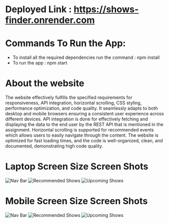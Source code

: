 # Deployed Link : https://shows-finder.onrender.com

# Commands To Run the App:
 - To install all the required dependencies run the command : npm install
 - To run the app : npm start

# About the website

The website effectively fulfills the specified requirements for responsiveness, API integration, horizontal scrolling, CSS styling, performance optimization, and code quality. It seamlessly adapts to both desktop and mobile browsers ensuring a consistent user experience across different devices. API integration is done for effectively fetching and displaying the data to the end user by the REST API that is mentioned in the assignment. Horizontal scrolling is supported for recommended events which allows users to easily navigate through the content. The website is optimized for fast loading times, and the code is well-organized, clean, and documented, demonstrating high code quality.

# Laptop Screen Size Screen Shots 

![Nav Bar](https://github.com/Satya-Karthik-Palani/ShowsFinder/assets/122262906/dd26df34-21e0-4c88-962e-e256383025c3)
![Recommended Shows](https://github.com/Satya-Karthik-Palani/ShowsFinder/assets/122262906/edd20f39-95d3-424b-a750-8cbe33876885)
![Upcoming Shows](https://github.com/Satya-Karthik-Palani/ShowsFinder/assets/122262906/ff4031bb-e28f-4a55-93f9-03f803932ee6)


# Mobile Screen Size Screen Shots 

![Nav Bar](https://github.com/Satya-Karthik-Palani/ShowsFinder/assets/122262906/77670256-a816-43f5-bd03-6b2c907ba60a)
![Recommended Shows](https://github.com/Satya-Karthik-Palani/ShowsFinder/assets/122262906/3c226242-eb4a-4ff4-9f3c-7fadacf530d8)
![Upcoming Shows](https://github.com/Satya-Karthik-Palani/ShowsFinder/assets/122262906/a5b64b28-ef03-4a19-835f-cc5e8bc840d1)

